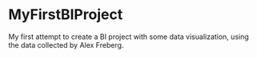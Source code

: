 # MyFirstBIProject
My first attempt to create a BI project with some data visualization, using the data collected by Alex Freberg.
